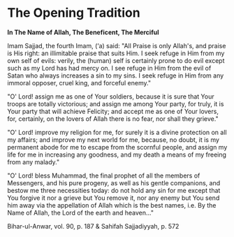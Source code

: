 The Opening Tradition
=====================

**In The Name of Allah, The Beneficent, The Merciful**

Imam Sajjad, the fourth Imam, (‘a) said: "All Praise is only Allah's,
and praise is His right: an illimitable praise that suits Him. I seek
refuge in Him from my own self of evils: verily, the (human) self is
certainly prone to do evil except such as my Lord has had mercy on. I
see refuge in Him from the evil of Satan who always increases a sin to
my sins. I seek refuge in Him from any immoral opposer, cruel king, and
forceful enemy."

"O' Lord! assign me as one of Your soldiers, because it is sure that
Your troops are totally victorious; and assign me among Your party, for
truly, it is Your party that will achieve Felicity; and accept me as one
of Your lovers, for, certainly, on the lovers of Allah there is no fear,
nor shall they grieve."

"O' Lord! improve my religion for me, for surely it is a divine
protection on all my affairs; and improve my next world for me, because,
no doubt, it is my permanent abode for me to escape from the scornful
people, and assign my life for me in increasing any goodness, and my
death a means of my freeing from any malady."

"O' Lord! bless Muhammad, the final prophet of all the members of
Messengers, and his pure progeny, as well as his gentle companions, and
bestow me three necessities today: do not hold any sin for me except
that You forgive it nor a grieve but You remove it, nor any enemy but
You send him away via the appellation of Allah which is the best names,
i.e. By the Name of Allah, the Lord of the earth and heaven..."

Bihar-ul-Anwar, vol. 90, p. 187 & Sahifah Sajjadiyyah, p. 572


